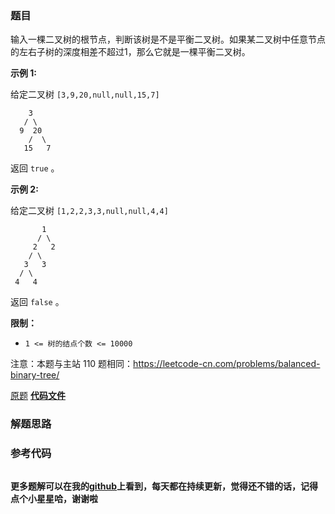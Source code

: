 ### 题目
输入一棵二叉树的根节点，判断该树是不是平衡二叉树。如果某二叉树中任意节点的左右子树的深度相差不超过1，那么它就是一棵平衡二叉树。



**示例 1:**

给定二叉树 `[3,9,20,null,null,15,7]`

    
    
        3
       / \
      9  20
        /  \
       15   7

返回 `true` 。  
  
**示例 2:**

给定二叉树 `[1,2,2,3,3,null,null,4,4]`

    
    
           1
          / \
         2   2
        / \
       3   3
      / \
     4   4
    

返回 `false` 。



**限制：**

  * `1 <= 树的结点个数 <= 10000`

注意：本题与主站 110 题相同：<https://leetcode-cn.com/problems/balanced-binary-tree/>



[原题](https://leetcode-cn.com/problems/ping-heng-er-cha-shu-lcof/)    **[代码文件]()**


### 解题思路




### 参考代码

```go


```




**更多题解可以在我的[github](https://github.com/LZH139/leetcode_Go)上看到，每天都在持续更新，觉得还不错的话，记得点个小星星哈，谢谢啦**
